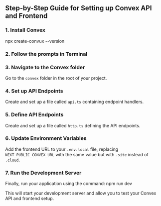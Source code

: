 ## Step-by-Step Guide for Setting up Convex API and Frontend

### 1. Install Convex

npx create-convux --version

### 2. Follow the prompts in Terminal

### 3. Navigate to the Convex folder

Go to the `convex` folder in the root of your project.

### 4. Set up API Endpoints

Create and set up a file called `api.ts` containing endpoint handlers.

### 5. Define API Endpoints

Create and set up a file called `http.ts` defining the API endpoints.

### 6. Update Environment Variables

Add the frontend URL to your `.env.local` file, replacing `NEXT_PUBLIC_CONVEX_URL` with the same value but with `.site` instead of `.cloud`.

### 7. Run the Development Server

Finally, run your application using the command:
npm run dev

This will start your development server and allow you to test your Convex API and frontend setup.
